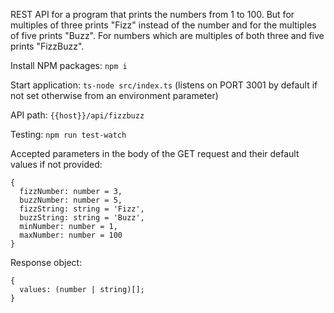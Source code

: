 REST API for a program that prints the numbers from 1 to 100.
But for multiples of three prints "Fizz" instead of the number and for the multiples of five prints
"Buzz".
For numbers which are multiples of both three and five prints "FizzBuzz".

Install NPM packages: `npm i`

Start application: `ts-node src/index.ts` (listens on PORT 3001 by default if not set otherwise from an environment parameter)

API path: `{{host}}/api/fizzbuzz`

Testing: `npm run test-watch`

Accepted parameters in the body of the GET request and their default values if not provided:

```
{
  fizzNumber: number = 3,
  buzzNumber: number = 5,
  fizzString: string = 'Fizz',
  buzzString: string = 'Buzz',
  minNumber: number = 1,
  maxNumber: number = 100
}
```

Response object:

```
{
  values: (number | string)[];
}
```
